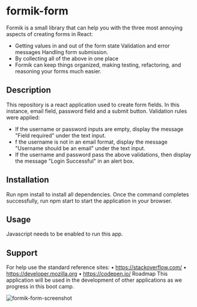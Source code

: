 # formik-form
Formik is a small library that can help you with the three most annoying aspects of creating forms in React:
*	Getting values in and out of the form state Validation and error messages Handling form submission.
* By collecting all of the above in one place
* Formik can keep things organized, making testing, refactoring, and reasoning your forms much easier.
## Description
This repository is a react application used to create form fields. In this instance, email field, password field and a submit button. Validation rules were applied:
* If the username or password inputs are empty, display the message "Field required" under the text input.
* f the username is not in an email format, display the message "Username should be an email" under the text input.
* If the username and password pass the above validations, then display the message "Login Successful" in an alert box.
## Installation
Run npm install to install all dependencies. Once the command completes successfully, run npm start to start the application in your browser.
## Usage
Javascript needs to be enabled to run this app.
## Support
For help use the standard reference sites:
•	https://stackoverflow.com/
•	https://developer.mozilla.org
•	https://codepen.io/
Roadmap
This application will be used in the development of other applications as we progress in this boot camp.

![formik-form-screenshot](https://user-images.githubusercontent.com/99291782/164051564-66935af7-5cdf-4850-8ad9-79afd0f98ad8.png)
